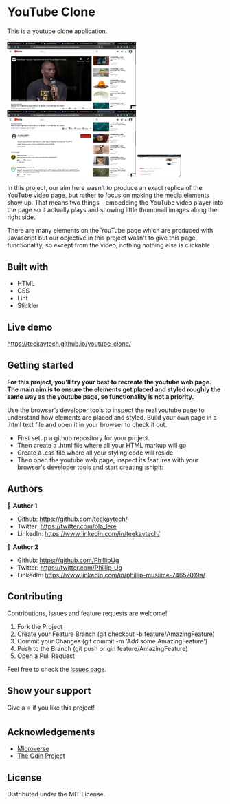 # YouTube Clone
This is a youtube clone application.
<br>
<br>
<img src="assets/screen2.jpg" width="300"> 
<img src="assets/screen3.jpg" width="300">
<img src="assets/screen4.jpg" width="100">
<br>

In this project, our aim here wasn’t to produce an exact replica of the YouTube video page, but rather to focus on making the media elements show up. That means two things – embedding the YouTube video player into the page so it actually plays and showing little thumbnail images along the right side.

There are many elements on the YouTube page which are produced with Javascript but our objective in this project wasn't to give this page functionality, so except from the video, nothing nothing else is clickable.

## Built with
  * HTML
  * CSS
  * Lint
  * Stickler

## Live demo
https://teekaytech.github.io/youtube-clone/

## Getting started
**For this project, you’ll try your best to recreate the youtube web page. The main aim is to ensure the elements get placed and styled roughly the same way as the youtube page, so functionality is not a priority.**

Use the browser’s developer tools to inspect the real youtube page to understand how elements are placed and styled. 
Build your own page in a .html text file and open it in your browser to check it out.
  - First setup a github repository for your project.
  - Then create a .html file where all your HTML markup will go
  - Create a .css file where all your styling code will reside
  - Then open the youtube web page, inspect its features with your browser's developer tools and start creating  :shipit:

## Authors
 :bust_in_silhouette: **Author 1**
 * Github: https://github.com/teekaytech/
 * Twitter: https://twitter.com/ola_lere
 * LinkedIn: https://www.linkedin.com/in/teekaytech/
 
 :bust_in_silhouette: **Author 2**
 * Github: https://github.com/PhillipUg
 * Twitter: https://twitter.com/Phillip_Ug
 * LinkedIn: https://www.linkedin.com/in/phillip-musiime-74657019a/

## Contributing
Contributions, issues and feature requests are welcome!

   1. Fork the Project
   2. Create your Feature Branch (git checkout -b feature/AmazingFeature)
   3. Commit your Changes (git commit -m 'Add some AmazingFeature')
   4. Push to the Branch (git push origin feature/AmazingFeature)
   5. Open a Pull Request

Feel free to check the [issues page](https://github.com/teekaytech/youtube-clone/issues).

## Show your support
Give a :star: if you like this project!

## Acknowledgements
  * [Microverse](https://www.microverse.org/)
  * [The Odin Project](https://www.theodinproject.com/courses/html5-and-css3/lessons/embedding-images-and-video#introduction)

## License
 Distributed under the MIT License.
